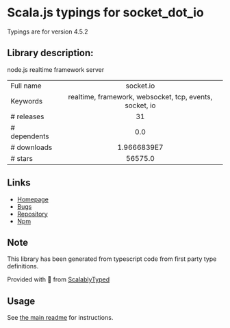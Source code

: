 
# Scala.js typings for socket_dot_io

Typings are for version 4.5.2

## Library description:
node.js realtime framework server

|                    |                 |
| ------------------ | :-------------: |
| Full name          | socket.io |
| Keywords           | realtime, framework, websocket, tcp, events, socket, io |
| # releases         | 31 |
| # dependents       | 0.0 |
| # downloads        | 1.9666839E7 |
| # stars            | 56575.0 |

## Links
- [Homepage](https://github.com/socketio/socket.io#readme)
- [Bugs](https://github.com/socketio/socket.io/issues)
- [Repository](https://github.com/socketio/socket.io)
- [Npm](https://www.npmjs.com/package/socket.io)
    


## Note
This library has been generated from typescript code from first party type definitions.

Provided with :purple_heart: from [ScalablyTyped](https://github.com/oyvindberg/ScalablyTyped)

## Usage
See [the main readme](../../readme.md) for instructions.


